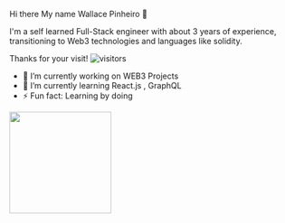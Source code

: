 Hi there My name Wallace Pinheiro 👋

I'm a self learned Full-Stack engineer with about 3 years of experience, transitioning to Web3 technologies and languages like solidity.

Thanks for your visit! ![visitors](https://visitor-badge.glitch.me/badge?page_id=wallaceSip.wallaceSip)

- 🔭 I’m currently working on WEB3 Projects
- 🌱 I’m currently learning React.js , GraphQL
- ⚡ Fun fact: Learning by doing

<img height="180em" src="https://github-readme-stats.vercel.app/api?username=wallaceSip&show_icons=true&hide_border=true&&count_private=true&include_all_commits=true" />
